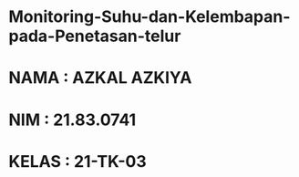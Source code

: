 # Monitoring-Suhu-dan-Kelembapan-pada-Penetasan-telur

# NAMA : AZKAL AZKIYA
# NIM : 21.83.0741
# KELAS : 21-TK-03
